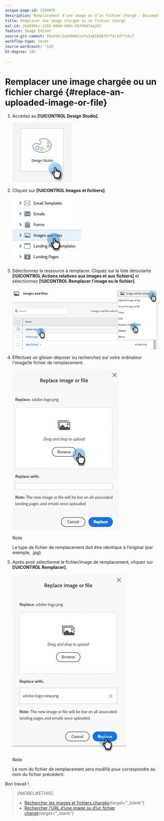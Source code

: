 ```yaml
---
unique-page-id: 2359876
description: Remplacement d’une image ou d’un fichier chargé - Documents Marketo - Documentation du produit
title: Remplacer une image chargée ou un fichier chargé
exl-id: 2bd936bc-2103-49b0-98b5-55f45674a257
feature: Image Editor
source-git-commit: 09a656c3a0d0002edfa1a61b987bff4c1dff33cf
workflow-type: tm+mt
source-wordcount: '115'
ht-degree: 10%

---
```


# Remplacer une image chargée ou un fichier chargé {#replace-an-uploaded-image-or-file}

1. Accédez au **[!UICONTROL Design Studio]**.

   ![](assets/replace-an-uploaded-image-or-file-1.png)

1. Cliquez sur **[!UICONTROL Images et fichiers]**.

   ![](assets/replace-an-uploaded-image-or-file-2.png)

1. Sélectionnez la ressource à remplacer. Cliquez sur la liste déroulante **[!UICONTROL Actions relatives aux images et aux fichiers]** et sélectionnez **[!UICONTROL Remplacer l’image ou le fichier]**.

   ![](assets/replace-an-uploaded-image-or-file-3.png)

1. Effectuez un glisser-déposer ou recherchez sur votre ordinateur l&#39;image/le fichier de remplacement.

   ![](assets/replace-an-uploaded-image-or-file-4.png)

   >[!NOTE]
   >
   >Le type de fichier de remplacement doit être identique à l’original (par exemple, .jpg)

1. Après avoir sélectionné le fichier/image de remplacement, cliquez sur **[!UICONTROL Remplacer]**.

   ![](assets/replace-an-uploaded-image-or-file-5.png)

   >[!NOTE]
   >
   >Le nom du fichier de remplacement sera modifié pour correspondre au nom du fichier précédent.

Bon travail !

>[!MORELIKETHIS]
>
>* [Rechercher les images et fichiers chargés](/help/marketo/product-docs/demand-generation/images-and-files/search-uploaded-images-and-files.md){target="_blank"}
>* [Rechercher l’URL d’une image ou d’un fichier chargé](/help/marketo/product-docs/demand-generation/images-and-files/find-the-url-of-an-uploaded-image-or-file.md){target="_blank"}
